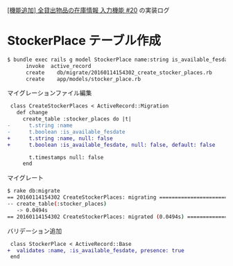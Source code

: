 <!-- ************** docs/log_stocker_input.md **************
Created    : 2016-Jan-15
Last Change: 2016-Jan-15.
-->

[[機能追加] 全貸出物品の在庫情報 入力機能 #20](https://github.com/NUTFes/group-manager/issues/20)
の実装ログ

# StockerPlace テーブル作成

```sh
$ bundle exec rails g model StockerPlace name:string is_available_fesdate:boolean
      invoke  active_record
      create    db/migrate/20160114154302_create_stocker_places.rb
      create    app/models/stocker_place.rb
```

マイグレーションファイル編集

```diff
 class CreateStockerPlaces < ActiveRecord::Migration
   def change
     create_table :stocker_places do |t|
-      t.string :name
-      t.boolean :is_available_fesdate
+      t.string :name, null: false
+      t.boolean :is_available_fesdate, null: false, default: false

       t.timestamps null: false
     end
```

マイグレート

```sh
$ rake db:migrate
== 20160114154302 CreateStockerPlaces: migrating ==============================
-- create_table(:stocker_places)
   -> 0.0494s
== 20160114154302 CreateStockerPlaces: migrated (0.0494s) =====================
```

バリデーション追加

```diff
 class StockerPlace < ActiveRecord::Base
+  validates :name, :is_available_fesdate, presence: true
 end
```
